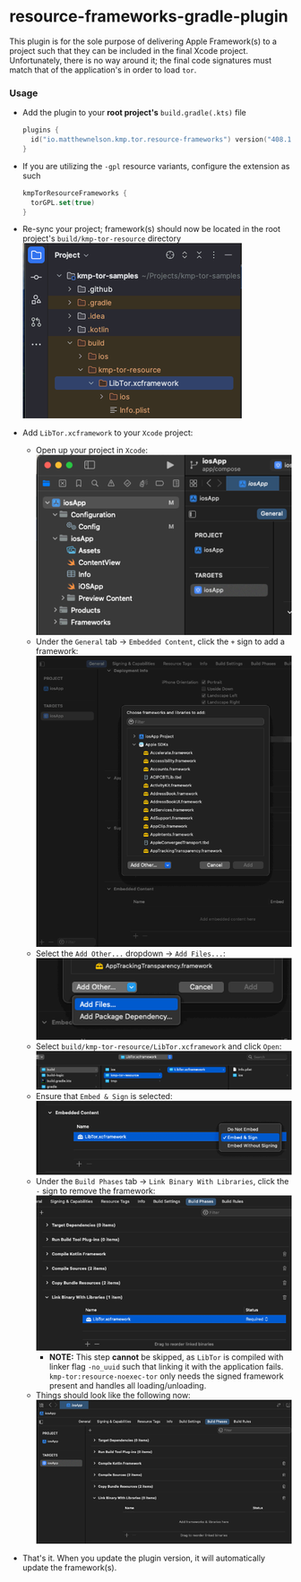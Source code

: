 # resource-frameworks-gradle-plugin

This plugin is for the sole purpose of delivering Apple Framework(s) to a project 
such that they can be included in the final Xcode project. Unfortunately, there 
is no way around it; the final code signatures must match that of the application's 
in order to load `tor`.

### Usage

<!-- TAG_VERSION -->

- Add the plugin to your **root project's** `build.gradle(.kts)` file 
  ```kotlin
  plugins {
    id("io.matthewnelson.kmp.tor.resource-frameworks") version("408.16.1")
  }
  ```

- If you are utilizing the `-gpl` resource variants, configure the extension as such 
  ```kotlin
  kmpTorResourceFrameworks {
    torGPL.set(true)
  }
  ```

- Re-sync your project; framework(s) should now be located in the root project's `build/kmp-tor-resource` directory  
  ![image](../../docs/assets/frameworks-gradle-plugin/build-dir.png)

- Add `LibTor.xcframework` to your `Xcode` project:
    - Open up your project in `Xcode`:  
      ![image](../../docs/assets/frameworks-gradle-plugin/xcode-open.png)
    - Under the `General` tab -> `Embedded Content`, click the `+` sign to add a framework:  
      ![image](../../docs/assets/frameworks-gradle-plugin/xcode-embed-1.png)
    - Select the `Add Other...` dropdown -> `Add Files...`:  
      ![image](../../docs/assets/frameworks-gradle-plugin/xcode-embed-2.png)
    - Select `build/kmp-tor-resource/LibTor.xcframework` and click `Open`:  
      ![image](../../docs/assets/frameworks-gradle-plugin/xcode-embed-3.png)
    - Ensure that `Embed & Sign` is selected:  
      ![image](../../docs/assets/frameworks-gradle-plugin/xcode-embed-sign.png)
    - Under the `Build Phases` tab -> `Link Binary With Libraries`, click the `-` sign to remove the framework:  
      ![image](../../docs/assets/frameworks-gradle-plugin/xcode-embed-link.png) 
        - **NOTE:** This step **cannot** be skipped, as `LibTor` is compiled with linker flag `-no_uuid` 
          such that linking it with the application fails. `kmp-tor:resource-noexec-tor` only needs the 
          signed framework present and handles all loading/unloading. 
    - Things should look like the following now:  
      ![image](../../docs/assets/frameworks-gradle-plugin/xcode-embed-complete.png)
      
- That's it. When you update the plugin version, it will automatically update the framework(s).  
